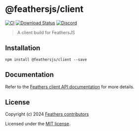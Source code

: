 # @feathersjs/client

[![CI](https://github.com/feathersjs/feathers/workflows/CI/badge.svg)](https://github.com/feathersjs/feathers/actions?query=workflow%3ACI)
[![Download Status](https://img.shields.io/npm/dm/@feathersjs/client.svg?style=flat-square)](https://www.npmjs.com/package/@feathersjs/client)
[![Discord](https://badgen.net/badge/icon/discord?icon=discord&label)](https://discord.gg/qa8kez8QBx)

> A client build for FeathersJS

## Installation

```
npm install @feathersjs/client --save
```

## Documentation

Refer to the [Feathers client API documentation](https://docs.feathersjs.com/api/client.html) for more details.

## License

Copyright (c) 2024 [Feathers contributors](https://github.com/feathersjs/feathers/graphs/contributors)

Licensed under the [MIT license](LICENSE).
